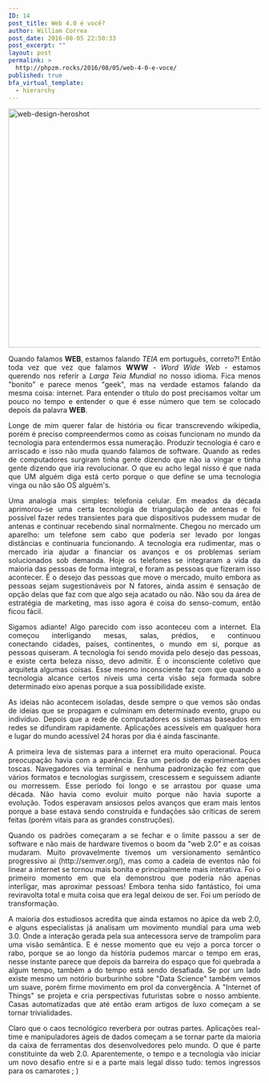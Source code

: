 ```yaml
---
ID: 14
post_title: Web 4.0 é você?
author: William Correa
post_date: 2016-08-05 22:50:33
post_excerpt: ""
layout: post
permalink: >
  http://phpzm.rocks/2016/08/05/web-4-0-e-voce/
published: true
bfa_virtual_template:
  - hierarchy
---
```

<p style="text-align: justify;"><img class="alignnone wp-image-66 size-large" src="http://phpzm.rocks/wp-content/uploads/2016/08/web-design-heroshot-1024x477.jpg" alt="web-design-heroshot" width="1024" height="477" /></p>
<p style="text-align: justify;">Quando falamos <strong>WEB</strong>, estamos falando <em>TEIA</em> em português, correto?! Então toda vez que vez que falamos <strong>WWW</strong> - <em>Word Wide Web</em> - estamos querendo nos referir a <em>Larga Teia Mundial</em> no nosso idioma. Fica menos "bonito" e parece menos "geek", mas na verdade estamos falando da mesma coisa: internet. Para entender o título do post precisamos voltar um pouco no tempo e entender o que é esse número que tem se colocado depois da palavra <strong>WEB</strong>.</p>
<p style="text-align: justify;">Longe de mim querer falar de história ou ficar transcrevendo wikipedia, porém é preciso compreendermos como as coisas funcionam no mundo da tecnologia para entendermos essa numeração. Produzir tecnologia é caro e arriscado e isso não muda quando falamos de software. Quando as redes de computadores surgiram tinha gente dizendo que não ia vingar e tinha gente dizendo que iria revolucionar. O que eu acho legal nisso é que nada que UM alguém diga está certo porque o que define se uma tecnologia vinga ou não são OS alguém's.</p>
<p style="text-align: justify;">Uma analogia mais simples: telefonia celular. Em meados da década aprimorou-se uma certa tecnologia de triangulação de antenas e foi possível fazer redes transientes para que dispositivos pudessem mudar de antenas e continuar recebendo sinal normalmente. Chegou no mercado um aparelho: um telefone sem cabo que poderia ser levado por longas distâncias e continuaria funcionando. A tecnologia era rudimentar, mas o mercado iria ajudar a financiar os avanços e os problemas seriam solucionados sob demanda. Hoje os telefones se integraram a vida da maioria das pessoas de forma integral, e foram as pessoas que fizeram isso acontecer. É o desejo das pessoas que move o mercado, muito embora as pessoas sejam sugestionáveis por N fatores, ainda assim é sensação de opção delas que faz com que algo seja acatado ou não. Não sou da área de estratégia de marketing, mas isso agora é coisa do senso-comum, então ficou fácil.</p>
<p style="text-align: justify;">Sigamos adiante! Algo parecido com isso aconteceu com a internet. Ela começou interligando mesas, salas, prédios, e continuou conectando cidades, países, continentes, o mundo em si, porque as pessoas quiseram. A tecnologia foi sendo movida pelo desejo das pessoas, e existe certa beleza nisso, devo admitir. É o inconsciente coletivo que arquiteta algumas coisas. Esse mesmo inconsciente faz com que quando a tecnologia alcance certos níveis uma certa visão seja formada sobre determinado eixo apenas porque a sua possibilidade existe.</p>
<p style="text-align: justify;">As ideias não acontecem isoladas, desde sempre o que vemos são ondas de ideias que se propagam e culminam em determinado evento, grupo ou indivíduo. Depois que a rede de computadores os sistemas baseados em redes se difundiram rapidamente. Aplicações acessíveis em qualquer hora e lugar do mundo acessível 24 horas por dia é ainda fascinante.</p>
<p style="text-align: justify;">A primeira leva de sistemas para a internet era muito operacional. Pouca preocupação havia com a aparência. Era um período de experimentações toscas. Navegadores via terminal e nenhuma padronização fez com que vários formatos e tecnologias surgissem, crescessem e seguissem adiante ou morressem. Esse período foi longo e se arrastou por quase uma década. Não havia como evoluir muito porque não havia suporte a evolução. Todos esperavam ansiosos pelos avanços que eram mais lentos porque a base estava sendo construída e fundações são críticas de serem feitas (porém vitais para as grandes construções).</p>
<p style="text-align: justify;">Quando os padrões começaram a se fechar e o limite passou a ser de software e não mais de hardware tivemos o boom da "web 2.0" e as coisas mudaram. Muito provavelmente tivemos um versionamento semântico progressivo ai (http://semver.org/), mas como a cadeia de eventos não foi linear a internet se tornou mais bonita e principalmente mais interativa. Foi o primeiro momento em que ela demonstrou que poderia não apenas interligar, mas aproximar pessoas! Embora tenha sido fantástico, foi uma reviravolta total e muita coisa que era legal deixou de ser. Foi um período de transformação.</p>
<p style="text-align: justify;">A maioria dos estudiosos acredita que ainda estamos no ápice da web 2.0, e alguns especialistas já analisam um movimento mundial para uma web 3.0. Onde a interação gerada pela sua antecessora serve de trampolim para uma visão semântica. E é nesse momento que eu vejo a porca torcer o rabo, porque se ao longo da história pudemos marcar o tempo em eras, nesse instante parece que depois da barreira do espaço que foi quebrada a algum tempo, também a do tempo está sendo desafiada. Se por um lado existe mesmo um notório burburinho sobre "Data Science" também vemos um suave, porém firme movimento em prol da convergência. A "Internet of Things" se projeta e cria perspectivas futuristas sobre o nosso ambiente. Casas automatizadas que até então eram artigos de luxo começam a se tornar trivialidades.</p>
<p style="text-align: justify;">Claro que o caos tecnológico reverbera por outras partes. Aplicações real-time e manipuladores ágeis de dados começam a se tornar parte da maioria da caixa de ferramentas dos desenvolvedores pelo mundo. O que é parte constituinte da web 2.0. Aparentemente, o tempo e a tecnologia vão iniciar um novo desafio entre si e a parte mais legal disso tudo: temos ingressos para os camarotes ; )</p>